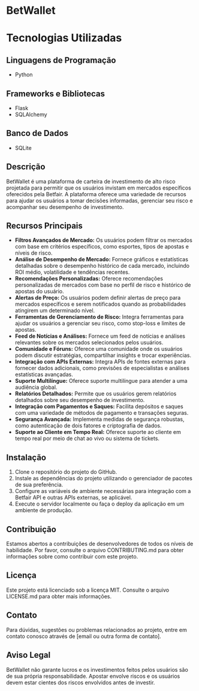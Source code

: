 # BetWallet

# Tecnologias Utilizadas

## Linguagens de Programação
- Python

## Frameworks e Bibliotecas
- Flask
- SQLAlchemy

## Banco de Dados
- SQLite


## Descrição
BetWallet é uma plataforma de carteira de investimento de alto risco projetada para permitir que os usuários invistam em mercados específicos oferecidos pela Betfair. A plataforma oferece uma variedade de recursos para ajudar os usuários a tomar decisões informadas, gerenciar seu risco e acompanhar seu desempenho de investimento.

## Recursos Principais

- **Filtros Avançados de Mercado:** Os usuários podem filtrar os mercados com base em critérios específicos, como esportes, tipos de apostas e níveis de risco.
- **Análise de Desempenho de Mercado:** Fornece gráficos e estatísticas detalhadas sobre o desempenho histórico de cada mercado, incluindo ROI médio, volatilidade e tendências recentes.
- **Recomendações Personalizadas:** Oferece recomendações personalizadas de mercados com base no perfil de risco e histórico de apostas do usuário.
- **Alertas de Preço:** Os usuários podem definir alertas de preço para mercados específicos e serem notificados quando as probabilidades atingirem um determinado nível.
- **Ferramentas de Gerenciamento de Risco:** Integra ferramentas para ajudar os usuários a gerenciar seu risco, como stop-loss e limites de apostas.
- **Feed de Notícias e Análises:** Fornece um feed de notícias e análises relevantes sobre os mercados selecionados pelos usuários.
- **Comunidade e Fóruns:** Oferece uma comunidade onde os usuários podem discutir estratégias, compartilhar insights e trocar experiências.
- **Integração com APIs Externas:** Integra APIs de fontes externas para fornecer dados adicionais, como previsões de especialistas e análises estatísticas avançadas.
- **Suporte Multilíngue:** Oferece suporte multilíngue para atender a uma audiência global.
- **Relatórios Detalhados:** Permite que os usuários gerem relatórios detalhados sobre seu desempenho de investimento.
- **Integração com Pagamentos e Saques:** Facilita depósitos e saques com uma variedade de métodos de pagamento e transações seguras.
- **Segurança Avançada:** Implementa medidas de segurança robustas, como autenticação de dois fatores e criptografia de dados.
- **Suporte ao Cliente em Tempo Real:** Oferece suporte ao cliente em tempo real por meio de chat ao vivo ou sistema de tickets.

## Instalação

1. Clone o repositório do projeto do GitHub.
2. Instale as dependências do projeto utilizando o gerenciador de pacotes de sua preferência.
3. Configure as variáveis de ambiente necessárias para integração com a Betfair API e outras APIs externas, se aplicável.
4. Execute o servidor localmente ou faça o deploy da aplicação em um ambiente de produção.

## Contribuição

Estamos abertos a contribuições de desenvolvedores de todos os níveis de habilidade. Por favor, consulte o arquivo CONTRIBUTING.md para obter informações sobre como contribuir com este projeto.

## Licença

Este projeto está licenciado sob a licença MIT. Consulte o arquivo LICENSE.md para obter mais informações.

## Contato

Para dúvidas, sugestões ou problemas relacionados ao projeto, entre em contato conosco através de [email ou outra forma de contato].

## Aviso Legal

BetWallet não garante lucros e os investimentos feitos pelos usuários são de sua própria responsabilidade. Apostar envolve riscos e os usuários devem estar cientes dos riscos envolvidos antes de investir.
